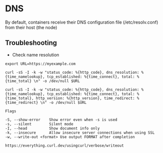 # DNS

By default, containers receive their DNS configuration file (/etc/resolv.conf) from their host (the node)

## Troubleshooting

- Check name resolution

```
export URL=https://myexample.com

curl -sS -I -k -w "status_code: %{http_code}, dns_resolution: %{time_namelookup}, tcp_established: %{time_connect}, total: %{time_total} \n" -o /dev/null $URL

curl -sS -I -k -w "status_code: %{http_code}, dns_resolution: %{time_namelookup}, tcp_established: %{time_connect}, total: %{time_total}, http_version: %{http_version}, time_redirect: %{time_redirect} \n" -o /dev/null $URL

Flags

-S, --show-error    Show error even when -s is used
-s, --silent        Silent mode
-I, --head          Show document info only
-k, --insecure      Allow insecure server connections when using SSL
-w, --write-out <format> Use output FORMAT after completion

https://everything.curl.dev/usingcurl/verbose/writeout
```
